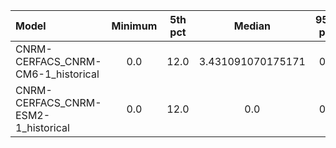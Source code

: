 Model | Minimum | 5th pct | Median | 95th pct | Maximum
 :-- |  :--:  |  :--:  |  :--:  |  :--:  |  :--: 
CNRM-CERFACS_CNRM-CM6-1_historical | 0.0 | 12.0 | 3.431091070175171 | 0.0 | 12.0
CNRM-CERFACS_CNRM-ESM2-1_historical | 0.0 | 12.0 | 0.0 | 0.0 | 12.0
